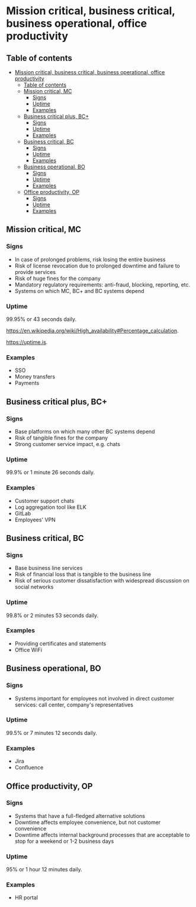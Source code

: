 # Mission critical, business critical, business operational, office productivity

## Table of contents

- [Mission critical, business critical, business operational, office productivity](#mission-critical-business-critical-business-operational-office-productivity)
  - [Table of contents](#table-of-contents)
  - [Mission critical, MC](#mission-critical-mc)
    - [Signs](#signs)
    - [Uptime](#uptime)
    - [Examples](#examples)
  - [Business critical plus, BC+](#business-critical-plus-bc)
    - [Signs](#signs-1)
    - [Uptime](#uptime-1)
    - [Examples](#examples-1)
  - [Business critical, BC](#business-critical-bc)
    - [Signs](#signs-2)
    - [Uptime](#uptime-2)
    - [Examples](#examples-2)
  - [Business operational, BO](#business-operational-bo)
    - [Signs](#signs-3)
    - [Uptime](#uptime-3)
    - [Examples](#examples-3)
  - [Office productivity, OP](#office-productivity-op)
    - [Signs](#signs-4)
    - [Uptime](#uptime-4)
    - [Examples](#examples-4)

## Mission critical, MC

### Signs

- In case of prolonged problems, risk losing the entire business
- Risk of license revocation due to prolonged downtime and failure to provide services
- Risk of huge fines for the company
- Mandatory regulatory requirements: anti-fraud, blocking, reporting, etc.
- Systems on which MC, BC+ and BC systems depend

### Uptime

99.95% or 43 seconds daily.

<https://en.wikipedia.org/wiki/High_availability#Percentage_calculation>.

<https://uptime.is>.

### Examples

- SSO
- Money transfers
- Payments

## Business critical plus, BC+

### Signs

- Base platforms on which many other BC systems depend
- Risk of tangible fines for the company
- Strong customer service impact, e.g. chats

### Uptime

99.9% or 1 minute 26 seconds daily.

### Examples

- Customer support chats
- Log aggregation tool like ELK
- GitLab
- Employees' VPN

## Business critical, BC

### Signs

- Base business line services
- Risk of financial loss that is tangible to the business line
- Risk of serious customer dissatisfaction with widespread discussion on social networks

### Uptime

99.8% or 2 minutes 53 seconds daily.

### Examples

- Providing certificates and statements
- Office WiFi

## Business operational, BO

### Signs

- Systems important for employees not involved in direct customer services: call center, company's representatives

### Uptime

99.5% or 7 minutes 12 seconds daily.

### Examples

- Jira
- Confluence

## Office productivity, OP

### Signs

- Systems that have a full-fledged alternative solutions
- Downtime affects employee convenience, but not customer convenience
- Downtime affects internal background processes that are acceptable to stop for a weekend or 1-2 business days

### Uptime

95% or 1 hour 12 minutes daily.

### Examples

- HR portal
